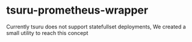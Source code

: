 # tsuru-prometheus-wrapper
Currently tsuru does not support statefullset deployments, We created a small utility to reach this concept
